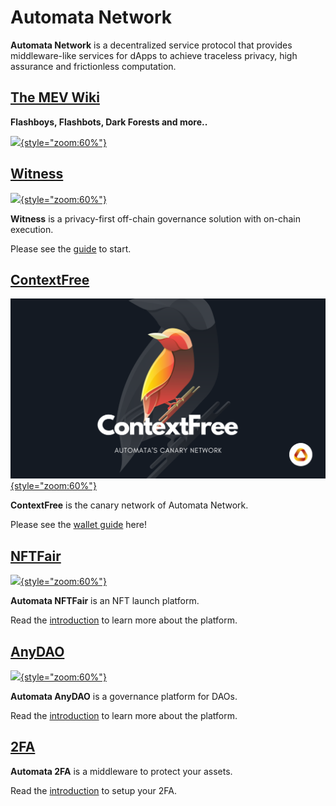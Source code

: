 # Automata Network

**Automata Network** is a decentralized service protocol that provides middleware-like services for dApps to achieve traceless privacy, high assurance and frictionless computation.


## [**The MEV Wiki**](./mev/introduction.md)

**Flashboys, Flashbots, Dark Forests and more..**

[![](./assets/mev_wiki.png){style="zoom:60%"}](./mev/introduction.md)
## [**Witness**](./witness/introduction.md)

[![](./assets/witness.png){style="zoom:60%"}](./witness/introduction.md)

**Witness** is a privacy-first off-chain governance solution with on-chain execution.

Please see the [guide](./witness/introduction.md) to start.

## [**ContextFree**](./canarynet/getstarted/introduction.md)
[![](./assets/canary.png){style="zoom:60%"}](./canarynet/getstarted/introduction.md)

**ContextFree** is the canary network of Automata Network.

Please see the [wallet guide](./canarynet/userguide/setupwallet.md) here!

## [**NFTFair**](./nftfair/introduction.md)

[![](./assets/nftfair-image.png){style="zoom:60%"}](./nftfair/introduction.md)

**Automata NFTFair** is an NFT launch platform.

Read the [introduction](./nftfair/introduction.md) to learn more about the platform.

## [**AnyDAO**](./anydao/introduction.md)

[![](./assets/anydao-image.png){style="zoom:60%"}](./anydao/introduction.md)

**Automata AnyDAO** is a governance platform for DAOs.

Read the [introduction](./anydao/introduction.md) to learn more about the platform.

## [**2FA**](./2fa/introduction.md)

<!-- Add a image here -->

**Automata 2FA** is a middleware to protect your assets.

Read the [introduction](./2fa/introduction.md) to setup your 2FA.

<!--
## Links

* [Website](https://www.ata.network/)
* [Witness](https://witness.ata.network/)
* [Dashboard](https://d.ata.network/)
* [Faucet](https://faucet.ata.network) -->
